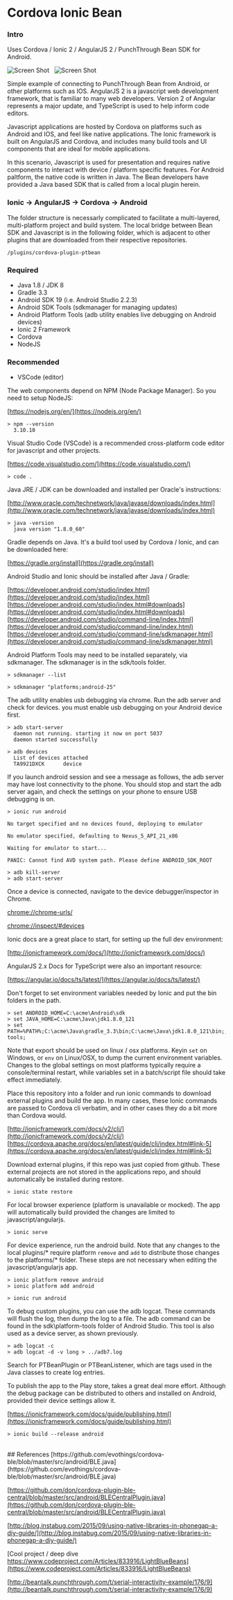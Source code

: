 Cordova Ionic Bean
===

### Intro

Uses Cordova / Ionic 2 / AngularJS 2 / PunchThrough Bean SDK for Android.

![Screen Shot][1] &nbsp; ![Screen Shot][2]

  [1]: ./docs/images/scr-main.png
  [2]: ./docs/images/scr-capt.gif


Simple example of connecting to PunchThrough Bean from Android, or other platforms such as IOS.
AngularJS 2 is a javascript web development framework, that is familiar to many web developers.
Version 2 of Angular represents a major update, and TypeScript is used to help inform code editors.

Javascript applications are hosted by Cordova on platforms such as Android and IOS, and feel like
native applications. The Ionic framework is built on AngularJS and Cordova, and includes many
build tools and UI components that are ideal for mobile applications.

In this scenario, Javascript is used for presentation and requires native components to interact
with device / platform specific features. For Android paltform, the native code is written in Java.
The Bean developers have provided a Java based SDK that is called from a local plugin herein.

### Ionic -> AngularJS -> Cordova -> Android

The folder structure is necessarly complicated to facilitate a multi-layered, multi-platform
project and build system. The local bridge between Bean SDK and Javascript is in the following folder,
which is adjacent to other plugins that are downloaded from their respective repositories.

    /plugins/cordova-plugin-ptbean

### Required
- Java 1.8 / JDK 8
- Gradle 3.3
- Android SDK 19 (i.e. Android Studio 2.2.3)
- Android SDK Tools (sdkmanager for managing updates)
- Android Platform Tools (adb utility enables live debugging on Android devices)
- Ionic 2 Framework
- Cordova
- NodeJS

### Recommended
- VSCode (editor)

The web components depend on NPM (Node Package Manager). So you need to setup NodeJS:

[https://nodejs.org/en/](https://nodejs.org/en/)

    > npm --version
      3.10.10

Visual Studio Code (VSCode) is a recommended cross-platform code editor for javascript and other projects.

[https://code.visualstudio.com/](https://code.visualstudio.com/)

    > code .

Java JRE / JDK can be downloaded and installed per Oracle's instructions:

[http://www.oracle.com/technetwork/java/javase/downloads/index.html](http://www.oracle.com/technetwork/java/javase/downloads/index.html)

    > java -version
      java version "1.8.0_60"

Gradle depends on Java. It's a build tool used by Cordova / Ionic, and can be downloaded here:

[https://gradle.org/install](https://gradle.org/install)

Android Studio and Ionic should be installed after Java / Gradle:

[https://developer.android.com/studio/index.html](https://developer.android.com/studio/index.html)<br />
[https://developer.android.com/studio/index.html#downloads](https://developer.android.com/studio/index.html#downloads)<br />
[https://developer.android.com/studio/command-line/index.html](https://developer.android.com/studio/command-line/index.html)<br />
[https://developer.android.com/studio/command-line/sdkmanager.html](https://developer.android.com/studio/command-line/sdkmanager.html)<br />

Android Platform Tools may need to be installed separately, via sdkmanager. The sdkmanager is in the sdk/tools folder.

    > sdkmanager --list

    > sdkmanager "platforms;android-25"

The adb utility enables usb debugging via chrome. Run the adb server and check for devices. you must enable usb debugging on your Android device first.

    > adb start-server
      daemon not running. starting it now on port 5037
      daemon started successfully

    > adb devices
      List of devices attached
      TA9921DXCK      device

If you launch android session and see a message as follows, the adb server may have lost connectivity to the phone.
You should stop and start the adb server again, and check the settings on your phone to ensure USB debugging is on.

    > ionic run android

    No target specified and no devices found, deploying to emulator

    No emulator specified, defaulting to Nexus_5_API_21_x86

    Waiting for emulator to start...

    PANIC: Cannot find AVD system path. Please define ANDROID_SDK_ROOT

    > adb kill-server
    > adb start-server

Once a device is connected, navigate to the device debugger/inspector in Chrome.

[chrome://chrome-urls/](chrome://chrome-urls/)

[chrome://inspect/#devices](chrome://inspect/#devices)

Ionic docs are a great place to start, for setting up the full dev environment:

[http://ionicframework.com/docs/](http://ionicframework.com/docs/)

AngularJS 2.x Docs for TypeScript were also an important resource:

[https://angular.io/docs/ts/latest/](https://angular.io/docs/ts/latest/)

Don't forget to set environment variables needed by Ionic and put the bin folders in the path.

    > set ANDROID_HOME=C:\acme\Android\sdk
    > set JAVA_HOME=C:\acme\Java\jdk1.8.0_121
    > set PATH=%PATH%;C:\acme\Java\gradle_3.3\bin;C:\acme\Java\jdk1.8.0_121\bin;;C:\acme\nodejs\6.9.4\;C:\acme\Android\sdk\tools;C:\acme\Android\sdk\platform-tools;

Note that export should be used on linux / osx platforms. Keyin ```set``` on Windows, or ```env```
on Linux/OSX, to dump the current environment variables. Changes to the global settings on most platforms
typically require a console/terminal restart, while variables set in a batch/script file should take effect immediately.

Place this repository into a folder and run ionic commands to download external plugins and build the app.
In many cases, these Ionic commands are passed to Cordova cli verbatim, and in other cases they do a bit more
than Cordova would.

[http://ionicframework.com/docs/v2/cli/](http://ionicframework.com/docs/v2/cli/)<br />
[https://cordova.apache.org/docs/en/latest/guide/cli/index.html#link-5](https://cordova.apache.org/docs/en/latest/guide/cli/index.html#link-5)

Download external plugins, if this repo was just copied from github. These external projects are
not stored in the applications repo, and should automatically be installed during restore.

    > ionic state restore

For local browser experience (platform is unavailable or mocked). The app will automatically build
provided the changes are limited to javascript/angularjs.

    > ionic serve

For device experience, run the android build. Note that any changes to the local plugins/*
require platform ```remove``` and ```add``` to distribute those changes to the platforms/* folder.
These steps are not necessary when editing the javascript/angularjs app.

    > ionic platform remove android
    > ionic platform add android

    > ionic run android

To debug custom plugins, you can use the adb logcat. These commands will flush the log, then dump the log to a file.
The adb command can be found in the sdk\platform-tools folder of Android Studio. This tool is also used as a device
server, as shown previously.

    > adb logcat -c
    > adb logcat -d -v long > ../adb7.log

Search for PTBeanPlugin or PTBeanListener, which are tags used in the Java classes to create log entries.

To publish the app to the Play store, takes a great deal more effort. Although the debug
package can be distributed to others and installed on Android, provided their device settings allow it.

[https://ionicframework.com/docs/guide/publishing.html](https://ionicframework.com/docs/guide/publishing.html)

    > ionic build --release android

<br />
## References
[https://github.com/evothings/cordova-ble/blob/master/src/android/BLE.java](https://github.com/evothings/cordova-ble/blob/master/src/android/BLE.java)

[https://github.com/don/cordova-plugin-ble-central/blob/master/src/android/BLECentralPlugin.java](https://github.com/don/cordova-plugin-ble-central/blob/master/src/android/BLECentralPlugin.java)

[http://blog.instabug.com/2015/09/using-native-libraries-in-phonegap-a-diy-guide/](http://blog.instabug.com/2015/09/using-native-libraries-in-phonegap-a-diy-guide/)

[Cool project / deep dive https://www.codeproject.com/Articles/833916/LightBlueBeans](https://www.codeproject.com/Articles/833916/LightBlueBeans)

[http://beantalk.punchthrough.com/t/serial-interactivity-example/176/9](http://beantalk.punchthrough.com/t/serial-interactivity-example/176/9)
